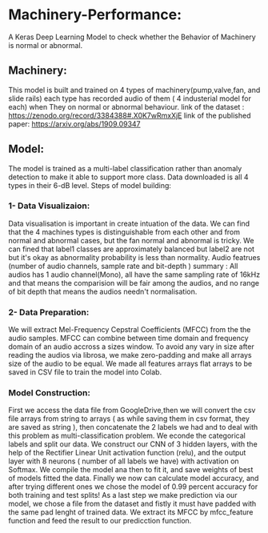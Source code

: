 # Machinery-Performance:

A Keras Deep Learning Model to check whether the Behavior of Machinery is normal or abnormal.

## Machinery:

This model is built and trained on 4 types of machinery(pump,valve,fan, and slide rails) each type has recorded audio of them ( 4 industerial model for each) when They on normal or abnormal behaviour.
link of the dataset :
https://zenodo.org/record/3384388#.X0K7wRmxXjE
link of the published paper:
https://arxiv.org/abs/1909.09347

## Model:

The model is trained as a multi-label classification rather than anomaly detection to make it able to support more class.
Data downloaded is all 4 types in their 6-dB level.
Steps of model building: 

### 1- Data Visualizaion:

Data visualisation is important in create intuation of the data.
We can find that the 4 machines types is distinguishable from each other and from normal and abnormal cases, but the fan normal and abnormal is tricky.
We can fined that label1 classes are approximately balanced but label2 are not but it's okay as abnormality probability is less than normality.
Audio featrues (number of audio channels, sample rate and bit-depth ) summary :
All audios has 1 audio channel(Mono), all have the same sampling rate of 16kHz and that means the comparision will be fair among the audios, and no range of bit depth that means the audios needn't normalisation.

### 2- Data Preparation:

We will extract Mel-Frequency Cepstral Coefficients (MFCC) from the the audio samples. 
MFCC can combine between time domain and frequency domain of an audio accross a sizes window.
To avoid any vary in size after reading the audios via librosa, we make zero-padding and make all arrays size of the audio to be equal.
We made all features arrays flat arrays to be saved in CSV file to train the model into Colab.

### Model Construction:

First we access the data file from GoogleDrive,then we will convert the csv file arrays from string to arrays ( as while saving them in csv format, they are saved as string ), then concatenate the 2 labels we had and to deal with this problem as multi-classification problem.
We econde the categorical labels and split our data.
We construct our CNN of 3 hidden layers, with the help of the Rectifier Linear Unit activation function (relu), and the output layer with 8 neurons ( number of all labels we have) with activation on Softmax.
We compile the model ana then to fit it, and save weights of best of models fitted the data.
Finally we now can calculate model accuracy, and after trying different ones we chose the model of 0.99 percent accuracy for both training and test splits!
As a last step we make prediction via our model, we chose a file from the dataset and fistly it must have padded with the same pad lenght of trained data.
We extract its MFCC by mfcc_feature function and feed the result to our predicction function.




